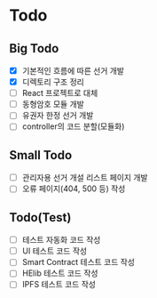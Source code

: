 # Todo
## Big Todo
- [x] 기본적인 흐름에 따른 선거 개발
- [x] 디렉토리 구조 정리
- [ ] React 프로젝트로 대체
- [ ] 동형암호 모듈 개발
- [ ] 유권자 한정 선거 개발
- [ ] controller의 코드 분할(모듈화)

## Small Todo
- [ ] 관리자용 선거 개설 리스트 페이지 개발
- [ ] 오류 페이지(404, 500 등) 작성

## Todo(Test)
- [ ] 테스트 자동화 코드 작성
- [ ] UI 테스트 코드 작성
- [ ] Smart Contract 테스트 코드 작성
- [ ] HElib 테스트 코드 작성
- [ ] IPFS 테스트 코드 작성

